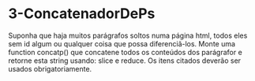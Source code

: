 # 3-ConcatenadorDePs

Suponha que haja muitos parágrafos soltos numa página html, todos eles sem id algum ou qualquer coisa que possa diferenciã-los. Monte uma function concatp() que concatene todos os conteúdos dos parágrafor e retorne esta string usando: slice e reduce. Os itens citados deverão ser usados obrigatoriamente.
